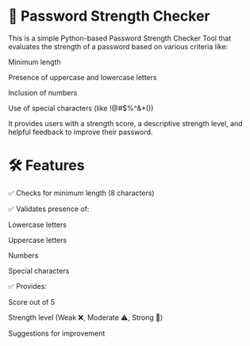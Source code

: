 
# 🔐 Password Strength Checker
This is a simple Python-based Password Strength Checker Tool that evaluates the strength of a password based on various criteria like:

Minimum length

Presence of uppercase and lowercase letters

Inclusion of numbers

Use of special characters (like !@#$%^&*())

It provides users with a strength score, a descriptive strength level, and helpful feedback to improve their password.

# 🛠️ Features

✅ Checks for minimum length (8 characters)

✅ Validates presence of:

Lowercase letters

Uppercase letters

Numbers

Special characters

✅ Provides:

Score out of 5

Strength level (Weak ❌, Moderate ⚠️, Strong 💪)

Suggestions for improvement

